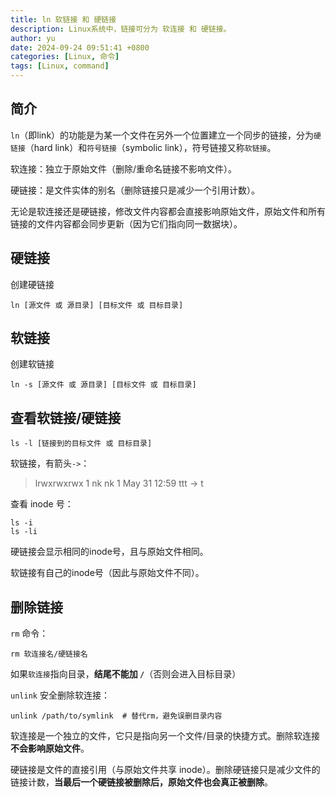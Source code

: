 ```yaml
---
title: ln 软链接 和 硬链接
description: Linux系统中，链接可分为 软连接 和 硬链接。
author: yu
date: 2024-09-24 09:51:41 +0800
categories: [Linux, 命令]
tags: [Linux, command]
---
```


## 简介

`ln`（即link）的功能是为某一个文件在另外一个位置建立一个同步的链接，分为`硬链接`（hard link）和`符号链接`（symbolic link），符号链接又称`软链接`。

软连接：独立于原始文件（删除/重命名链接不影响文件）。

硬链接：是文件实体的别名（删除链接只是减少一个引用计数）。

无论是软连接还是硬链接，修改文件内容都会直接影响原始文件，原始文件和所有链接的文件内容都会同步更新（因为它们指向同一数据块）。

## 硬链接

创建硬链接
```shell
ln [源文件 或 源目录] [目标文件 或 目标目录]
```

## 软链接

创建软链接
```shell
ln -s [源文件 或 源目录] [目标文件 或 目标目录]
```

## 查看软链接/硬链接

```shell
ls -l [链接到的目标文件 或 目标目录]
```
软链接，有箭头`->`：
> lrwxrwxrwx 1 nk nk     1 May 31 12:59 ttt -> t

查看 inode 号：
```shell
ls -i
ls -li
```
硬链接会显示相同的inode号，且与原始文件相同。

软链接有自己的inode号（因此与原始文件不同）。

## 删除链接

`rm` 命令：
```shell
rm 软连接名/硬链接名
```

如果`软连接`指向目录，**结尾不能加 `/`**（否则会进入目标目录）

`unlink` 安全删除软连接：
```shell
unlink /path/to/symlink  # 替代rm，避免误删目录内容
```

软连接是一个独立的文件，它只是指向另一个文件/目录的快捷方式。删除软连接**不会影响原始文件**。

硬链接是文件的直接引用（与原始文件共享 inode）。删除硬链接只是减少文件的链接计数，**当最后一个硬链接被删除后，原始文件也会真正被删除**。

